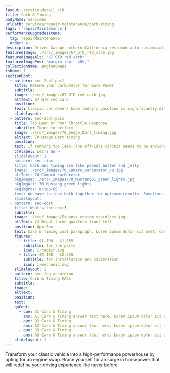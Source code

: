 ```yaml
---
layout: service-detail.njk
title: Carb & Timing
bodyName: services
urlPath: services/repair-maintenance/carb-timing
tags: ['repairMaintenance']
performanceUpgradesItems:
  tag: repairMaintenance
  order: 4
description: Driven Garage nothern California restomod auto customization and repair shop
featuredImage: ./src/_images/67_GTO_red_carb.jpg
featuredImageAlt: "67 GTO red carb"
featuredImagePos: "margin-top: -48%;"
collectionName: engineSwaps
isHome: 1
sectionCont:
  - pattern: sec-2col-pos1
    title: Retune your Carburetor for more Power
    subtitle: 
    image: ./src/_images/67_GTO_red_carb.jpg
    altText: 67 GTO red carb
    position: 
    text: Classic car owners know today’s gasoline is significantly different from the fuel mixture available when the car was new. The different formula effects performance, especially compared to using a carburetor instead of modern computer-controlled fuel-injected systems. Today’s gasolines can cause your carburetor to shift about 3-5% leaner and also cause misfires and poor throttle response. To get the most out of your classic car’s engine, you need to retune the carburetor and distributor.
    slidelayout:
  - pattern: sec-2col-pos1
    title: Too Lean or Poor Throttle Response
    subtitle: Tuned to perform
    image: ./src/_images/70_Dodge_Dart_timing.jpg
    altText: 70 Dodge Dart timing
    position: 
    text: If running too lean, the off-idle circuit needs to be enriched. Regardless of the carburetor brand,  we can make the right adjustments to ensure your engine gets the correct amount of fuel it needs. If the problem is throttle response, the pump circuit needs to be more active. We’ll adjust your carburetor, or recommend a high-performance replacement, that will give you power when you need it. Lastly, the ignition spark timing curve and the air-fuel mix curve should be retuned. With the proper mix and firing, we’ll make sure your classic gives you the power to make it fun to drive again.
    CTAlabel: Let's Go >
    slidelayout: 1
  - pattern: sec-tips
    title: Carb and timing are like peanut butter and jelly
    image: ./src/_images/70_Camaro_carburetor_cu.jpg
    altText: 70 Camaro carburetor
    bkgImage: ./src/_images/70_Mustang01_green_lights.jpg
    bkgImgAlt: 70 Mustang green lights
    bkgImgPos: m-top-65
    text: We have to tune both together for optimum results. Sometimes that means simply adjusting the carb.
    slidelayout:
  - pattern: sec-cost
    title: What's the cost?
    subtitle: 
    image: ./src/_images/Exhaust_custom_stainless.jpg
    altText: 74 Scout three quarters front left
    position: 0px 0px
    text: Carb & Timing cost paragraph. Lorem ipsum dolor sit amet, consectetur adipiscing elit. Cras vitae dolor id enim iaculis bibendum. Fusce ut pellentesque erat. Nunc vitae viverra massa. Duis placerat a augue in eleifend. Pellentesque ut neque ex. Ut non nisi ultrices, tincidunt nunc vitae, tincidunt orci. Donec cursus sagittis felis sed tempus. Ut et viverra arcu.
    figures:
      - title: $1,100 - $1,855
        subtitle: for the parts
        icon: i-repair.svg
      - title: $2,100 - $2,655
        subtitle: for installation and calibration
        icon: i-mechanic.svg
    slidelayout: 1
  - pattern: sec-faq-accordion
    title: Carb & Timing FAQs
    subtitle: 
    image: 
    altText: 
    position: 
    text: 
    qaCont:
      - que: Q1 Carb & Timing
        ans: A1 Carb & Timing answer text here. Lorem ipsum dolor sit amet, consectetur adipiscing elit. Cras vitae dolor id enim iaculis bibendum. Fusce ut pellentesque erat.
      - que: Q2 Carb & Timing
        ans: A2 Carb & Timing answer text here. Lorem ipsum dolor sit amet, consectetur adipiscing elit. Cras vitae dolor id enim iaculis bibendum. Fusce ut pellentesque erat.
      - que: Q3 Carb & Timing
        ans: A3 Carb & Timing answer text here. Lorem ipsum dolor sit amet, consectetur adipiscing elit. Cras vitae dolor id enim iaculis bibendum. Fusce ut pellentesque erat.
    slidelayout: 1
---
```


Transform your classic vehicle into a high-performance powerhouse by opting for an engine swap. Brace yourself for an surge in horsepower that will redefine your driving experience like never before